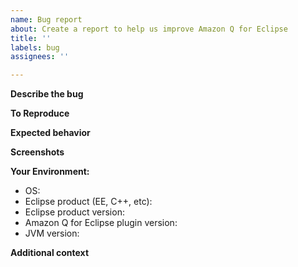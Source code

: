 ```yaml
---
name: Bug report
about: Create a report to help us improve Amazon Q for Eclipse
title: ''
labels: bug
assignees: ''

---
```


**Describe the bug**
<!-- A clear and concise description of what the bug is. -->

**To Reproduce**
<!-- Steps to reproduce the behavior: -->
<!-- 1. Go to '...' -->
<!-- 2. Click on '....' -->
<!-- 3. Scroll down to '....' -->
<!-- 4. See error -->

**Expected behavior**
<!-- A clear and concise description of what you expected to happen. -->

**Screenshots**
<!-- If applicable, add screenshots to help explain your problem. -->

**Your Environment:**
- OS: 
- Eclipse product (EE, C++, etc):
- Eclipse product version:
- Amazon Q for Eclipse plugin version:
- JVM version:

**Additional context**
<!-- Add any other context about the problem here. -->
